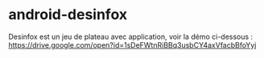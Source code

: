 # android-desinfox

Desinfox est un jeu de plateau avec application, voir la démo ci-dessous :  
https://drive.google.com/open?id=1sDeFWtnRiBBq3usbCY4axVfacbBfoYyj
